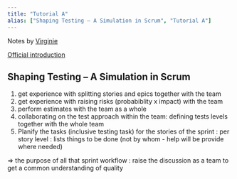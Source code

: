 ```yaml
---
title: "Tutorial A"
alias: ["Shaping Testing – A Simulation in Scrum", "Tutorial A"]
---
```

Notes by [Virginie](people/Virginie.md)

[Official introduction](https://conference.eurostarsoftwaretesting.com/event/2022/shaping-testing-a-simulation-in-scrum/)

##  Shaping Testing – A Simulation in Scrum
1) get experience with splitting stories and epics together with the team
2) get experience with raising risks (probabiblity x impact) with the team
3) perform estimates with the team as a whole
4) collaborating on the test approach within the team: defining tests levels together with the whole team
5) Planify the tasks (inclusive testing task) for the stories of the sprint : per story level : lists things to be done (not by whom - help will be provide where needed)



=> the purpose of all that sprint workflow : raise the discussion as a team to get a common understanding of quality